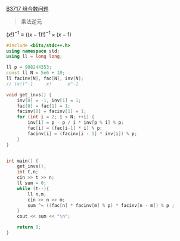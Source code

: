 [B3717 组合数问题](https://www.luogu.com.cn/problem/B3717)


> 乘法逆元

$(x!)^{-1} \equiv ((x-1)!) ^ {-1} \times (x - 1)$

```cpp
#include <bits/stdc++.h>
using namespace std;
using ll = long long;

ll p = 998244353;
const ll N = 5e6 + 10;
ll facinv[N], fac[N], inv[N];
// (x!)^-1     x!      x^-1

void get_invs() {
    inv[0] = -1, inv[1] = 1;
    fac[0] = fac[1] = 1;
    facinv[0] = facinv[1] = 1;
    for (int i = 2; i < N; ++i) {
        inv[i] = p - p / i * inv[p % i] % p;
        fac[i] = (fac[i-1] * i) % p;
        facinv[i] = (facinv[i - 1] * inv[i]) % p;
    }
}


int main() {
    get_invs();
    int t,n;
    cin >> t >> n;
    ll sum = 0;
    while (t--){
        ll n,m;
        cin >> n >> m;
        sum ^= ((fac[n] * facinv[m] % p) * facinv[n - m]) % p ;
    }
    cout << sum << "\n";

    return 0;
}

```
